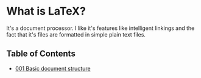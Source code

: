 # What is LaTeX?
It's a document processor. I like it's features like intelligent linkings and
the fact that it's files are formatted in simple plain text files.

## Table of Contents
- [001 Basic document structure](./content/001_basic_document_structure.md)
